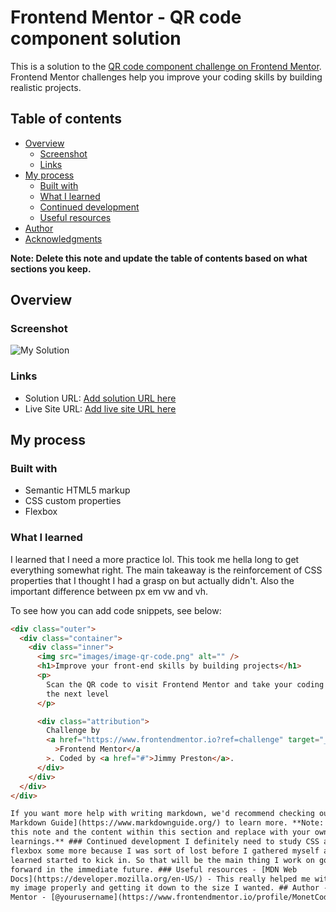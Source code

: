# Frontend Mentor - QR code component solution

This is a solution to the [QR code component challenge on Frontend Mentor](https://www.frontendmentor.io/challenges/qr-code-component-iux_sIO_H). Frontend Mentor challenges help you improve your coding skills by building realistic projects.

## Table of contents

- [Overview](#overview)
  - [Screenshot](#screenshot)
  - [Links](#links)
- [My process](#my-process)
  - [Built with](#built-with)
  - [What I learned](#what-i-learned)
  - [Continued development](#continued-development)
  - [Useful resources](#useful-resources)
- [Author](#author)
- [Acknowledgments](#acknowledgments)

**Note: Delete this note and update the table of contents based on what sections you keep.**

## Overview

### Screenshot

![My Solution](.images/MySolution.jpg)

### Links

- Solution URL: [Add solution URL here](https://your-solution-url.com)
- Live Site URL: [Add live site URL here](https://your-live-site-url.com)

## My process

### Built with

- Semantic HTML5 markup
- CSS custom properties
- Flexbox

### What I learned

I learned that I need a more practice lol. This took me hella long to get everything somewhat right. The main takeaway is the reinforcement of CSS properties that I thought I had a grasp on but actually didn't. Also the important difference between px em vw and vh.

To see how you can add code snippets, see below:

```html
<div class="outer">
  <div class="container">
    <div class="inner">
      <img src="images/image-qr-code.png" alt="" />
      <h1>Improve your front-end skills by building projects</h1>
      <p>
        Scan the QR code to visit Frontend Mentor and take your coding skills to
        the next level
      </p>

      <div class="attribution">
        Challenge by
        <a href="https://www.frontendmentor.io?ref=challenge" target="_blank"
          >Frontend Mentor</a
        >. Coded by <a href="#">Jimmy Preston</a>.
      </div>
    </div>
  </div>
</div>

If you want more help with writing markdown, we'd recommend checking out [The
Markdown Guide](https://www.markdownguide.org/) to learn more. **Note: Delete
this note and the content within this section and replace with your own
learnings.** ### Continued development I definitely need to study CSS and
flexbox some more because I was sort of lost before I gathered myself and what I
learned started to kick in. So that will be the main thing I work on going
forward in the immediate future. ### Useful resources - [MDN Web
Docs](https://developer.mozilla.org/en-US/) - This really helped me with styling
my image properly and getting it down to the size I wanted. ## Author - Frontend
Mentor - [@yourusername](https://www.frontendmentor.io/profile/MonetCode88)
```
